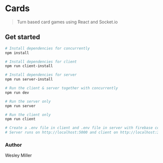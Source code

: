 # Cards

> Turn based card games using React and Socket.io

## Get started

``` bash
# Install dependencies for concurrently
npm install

# Install dependencies for client
npm run client-install

# Install dependencies for server
npm run server-install

# Run the client & server together with concurrently
npm run dev

# Run the server only
npm run server

# Run the client only
npm run client

# Create a .env file in client and .env file in server with firebase configurations
# Server runs on http://localhost:5000 and client on http://localhost:3000
```
### Author

Wesley Miller